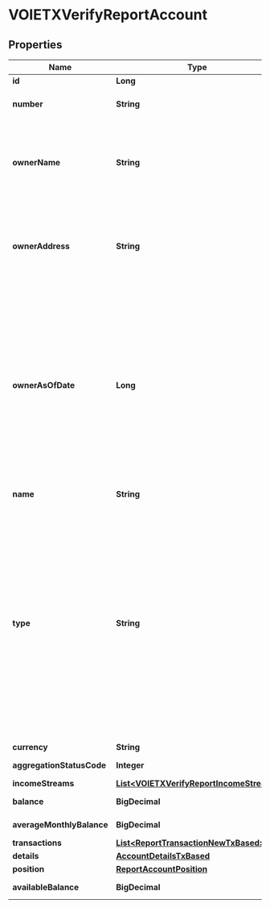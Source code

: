 

# VOIETXVerifyReportAccount


## Properties

| Name | Type | Description | Notes |
|------------ | ------------- | ------------- | -------------|
|**id** | **Long** | The ID of the account |  |
|**number** | **String** | The account number from the institution (all digits except the last four are obfuscated) |  |
|**ownerName** | **String** | The name(s) of the account owner(s). If the owner information is not available, this field will not appear in the report. If the account has multiple owners then all owners will be listed separated by |. |  [optional] |
|**ownerAddress** | **String** | The mailing address of the account owner(s). If the owner information is not available, this field will not appear in the report. If the account has multiple owners then the address of the primary owner will be listed. |  [optional] |
|**ownerAsOfDate** | **Long** | The ownerAsOfDate field is populated if the account owner information was retrieved from a prior report and will show the created date of that report. Reports always try and aggregate fresh account owner information and only rarely aren&#39;t able to aggregate it. If account owner information is not able to be aggregated, but it was available from a prior report that had that same account, the information from that prior report will be used and this field will be populated. A date in Unix epoch time (in seconds). See: [Handling Epoch Dates and Times](https://developer.mastercard.com/open-banking-us/documentation/errors/error-list/#handling-epoch-dates-and-times). |  [optional] |
|**name** | **String** | The account name from the institution |  |
|**type** | **String** | The list of supported account types. * &#x60;checking&#x60; * &#x60;savings&#x60; * &#x60;moneyMarket&#x60; * &#x60;cd&#x60; * &#x60;investment&#x60; * &#x60;investmentTaxDeferred&#x60; * &#x60;employeeStockPurchasePlan&#x60; * &#x60;ira&#x60; * &#x60;401k&#x60; * &#x60;roth&#x60; * &#x60;403b&#x60; * &#x60;529&#x60; * &#x60;rollover&#x60; * &#x60;ugma&#x60; * &#x60;utma&#x60; * &#x60;keogh&#x60; * &#x60;457&#x60; * &#x60;401a&#x60; * &#x60;unknown&#x60; * &#x60;mortgage&#x60; * &#x60;loan&#x60; * &#x60;creditCard&#x60; * &#x60;lineOfCredit&#x60; * &#x60;payroll&#x60; * &#x60;studentLoan&#x60; * &#x60;brokerageAccount&#x60; * &#x60;educationSavings&#x60; * &#x60;healthSavingsAccount&#x60; * &#x60;nonTaxableBrokerageAccount&#x60; * &#x60;pension&#x60; * &#x60;profitSharingPlan&#x60; * &#x60;roth401k&#x60; * &#x60;sepIRA&#x60; * &#x60;simpleIRA&#x60; * &#x60;thriftSavingsPlan&#x60; * &#x60;variableAnnuity&#x60; |  |
|**currency** | **String** | A currency code for account |  [optional] |
|**aggregationStatusCode** | **Integer** | The status of the most recent aggregation attempt |  |
|**incomeStreams** | [**List&lt;VOIETXVerifyReportIncomeStream&gt;**](VOIETXVerifyReportIncomeStream.md) | A list of income stream records |  [optional] |
|**balance** | **BigDecimal** | The cleared balance of the account as-of &#x60;balanceDate&#x60; |  [optional] |
|**averageMonthlyBalance** | **BigDecimal** | The average monthly balance of this account |  [optional] |
|**transactions** | [**List&lt;ReportTransactionNewTxBased&gt;**](ReportTransactionNewTxBased.md) | a list of transaction records |  |
|**details** | [**AccountDetailsTxBased**](AccountDetailsTxBased.md) |  |  [optional] |
|**position** | [**ReportAccountPosition**](ReportAccountPosition.md) |  |  [optional] |
|**availableBalance** | **BigDecimal** | The available balance for the account |  [optional] |



